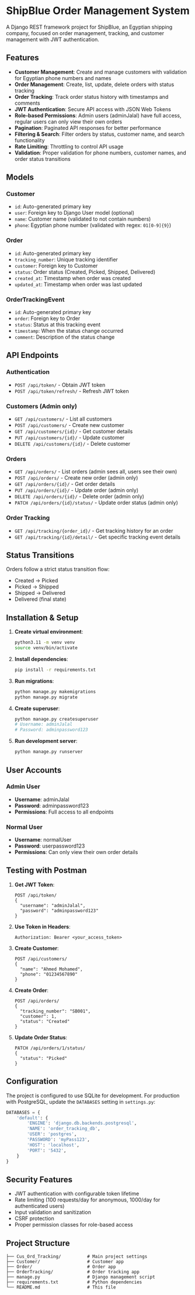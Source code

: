 # ShipBlue Order Management System

A Django REST framework project for ShipBlue, an Egyptian shipping company, focused on order management, tracking, and customer management with JWT authentication.

## Features

- **Customer Management**: Create and manage customers with validation for Egyptian phone numbers and names
- **Order Management**: Create, list, update, delete orders with status tracking
- **Order Tracking**: Track order status history with timestamps and comments
- **JWT Authentication**: Secure API access with JSON Web Tokens
- **Role-based Permissions**: Admin users (adminJalal) have full access, regular users can only view their own orders
- **Pagination**: Paginated API responses for better performance
- **Filtering & Search**: Filter orders by status, customer name, and search functionality
- **Rate Limiting**: Throttling to control API usage
- **Validation**: Proper validation for phone numbers, customer names, and order status transitions

## Models

### Customer
- `id`: Auto-generated primary key
- `user`: Foreign key to Django User model (optional)
- `name`: Customer name (validated to not contain numbers)
- `phone`: Egyptian phone number (validated with regex: `01[0-9]{9}`)

### Order
- `id`: Auto-generated primary key
- `tracking_number`: Unique tracking identifier
- `customer`: Foreign key to Customer
- `status`: Order status (Created, Picked, Shipped, Delivered)
- `created_at`: Timestamp when order was created
- `updated_at`: Timestamp when order was last updated

### OrderTrackingEvent
- `id`: Auto-generated primary key
- `order`: Foreign key to Order
- `status`: Status at this tracking event
- `timestamp`: When the status change occurred
- `comment`: Description of the status change

## API Endpoints

### Authentication
- `POST /api/token/` - Obtain JWT token
- `POST /api/token/refresh/` - Refresh JWT token

### Customers (Admin only)
- `GET /api/customers/` - List all customers
- `POST /api/customers/` - Create new customer
- `GET /api/customers/{id}/` - Get customer details
- `PUT /api/customers/{id}/` - Update customer
- `DELETE /api/customers/{id}/` - Delete customer

### Orders
- `GET /api/orders/` - List orders (admin sees all, users see their own)
- `POST /api/orders/` - Create new order (admin only)
- `GET /api/orders/{id}/` - Get order details
- `PUT /api/orders/{id}/` - Update order (admin only)
- `DELETE /api/orders/{id}/` - Delete order (admin only)
- `PATCH /api/orders/{id}/status/` - Update order status (admin only)

### Order Tracking
- `GET /api/tracking/{order_id}/` - Get tracking history for an order
- `GET /api/tracking/{id}/detail/` - Get specific tracking event details

## Status Transitions

Orders follow a strict status transition flow:
- Created → Picked
- Picked → Shipped
- Shipped → Delivered
- Delivered (final state)

## Installation & Setup

1. **Create virtual environment**:
   ```bash
   python3.11 -m venv venv
   source venv/bin/activate
   ```

2. **Install dependencies**:
   ```bash
   pip install -r requirements.txt
   ```

3. **Run migrations**:
   ```bash
   python manage.py makemigrations
   python manage.py migrate
   ```

4. **Create superuser**:
   ```bash
   python manage.py createsuperuser
   # Username: adminJalal
   # Password: adminpassword123
   ```

5. **Run development server**:
   ```bash
   python manage.py runserver
   ```

## User Accounts

### Admin User
- **Username**: adminJalal
- **Password**: adminpassword123
- **Permissions**: Full access to all endpoints

### Normal User
- **Username**: normalUser
- **Password**: userpassword123
- **Permissions**: Can only view their own order details

## Testing with Postman

1. **Get JWT Token**:
   ```
   POST /api/token/
   {
     "username": "adminJalal",
     "password": "adminpassword123"
   }
   ```

2. **Use Token in Headers**:
   ```
   Authorization: Bearer <your_access_token>
   ```

3. **Create Customer**:
   ```
   POST /api/customers/
   {
     "name": "Ahmed Mohamed",
     "phone": "01234567890"
   }
   ```

4. **Create Order**:
   ```
   POST /api/orders/
   {
     "tracking_number": "SB001",
     "customer": 1,
     "status": "Created"
   }
   ```

5. **Update Order Status**:
   ```
   PATCH /api/orders/1/status/
   {
     "status": "Picked"
   }
   ```

## Configuration

The project is configured to use SQLite for development. For production with PostgreSQL, update the `DATABASES` setting in `settings.py`:

```python
DATABASES = {
    'default': {
        'ENGINE': 'django.db.backends.postgresql',
        'NAME': 'order_tracking_db',
        'USER': 'postgres',
        'PASSWORD': 'myPass123',
        'HOST': 'localhost',
        'PORT': '5432',
    }
}
```

## Security Features

- JWT authentication with configurable token lifetime
- Rate limiting (100 requests/day for anonymous, 1000/day for authenticated users)
- Input validation and sanitization
- CSRF protection
- Proper permission classes for role-based access



## Project Structure

```
├── Cus_Ord_Tracking/          # Main project settings
├── Customer/                  # Customer app
├── Order/                     # Order app
├── OrderTracking/             # Order tracking app
├── manage.py                  # Django management script
├── requirements.txt           # Python dependencies
└── README.md                  # This file
```

